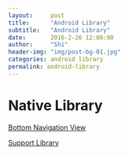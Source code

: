 ```yaml
---
layout:     post
title:      "Android Library"
subtitle:   "Android Library"
date:       2016-2-26 12:00:00
author:     "Shi"
header-img: "img/post-bg-01.jpg"
categories: android library
permalink: android-library
---
```


# Native Library

[Bottom Navigation View](https://developer.android.com/reference/android/support/design/widget/BottomNavigationView.html)

[Support Library](https://developer.android.com/topic/libraries/support-library/index.html)

